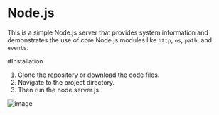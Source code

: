 # Node.js 
This is a simple Node.js server that provides system information and demonstrates the use of core Node.js modules like `http`, `os`, `path`, and `events`.

#Installation
1. Clone the repository or download the code files.
2. Navigate to the project directory.
3. Then run the node server.js

![image](https://github.com/user-attachments/assets/af5347ca-5080-4f33-92d8-211c15e9f65b)
